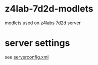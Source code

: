 # z4lab-7d2d-modlets
modlets used on z4labs 7d2d server

# server settings
see [serverconfig.xml](serverconfig.xml)